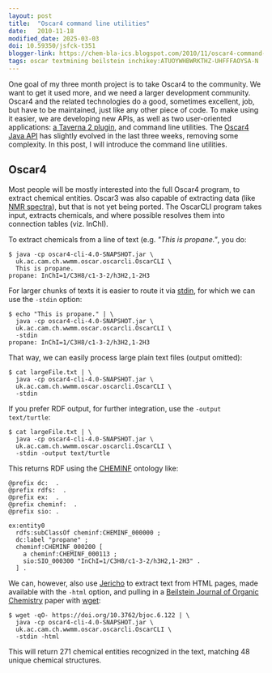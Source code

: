 ```yaml
---
layout: post
title:  "Oscar4 command line utilities"
date:   2010-11-18
modified_date: 2025-03-03
doi: 10.59350/jsfck-t351
blogger-link: https://chem-bla-ics.blogspot.com/2010/11/oscar4-command-line-utilities.html
tags: oscar textmining beilstein inchikey:ATUOYWHBWRKTHZ-UHFFFAOYSA-N
---
```


One goal of my three month project is to take Oscar4 to the community. We want to get it used more, and we need
a larger development community. Oscar4 and the related technologies do a good, sometimes excellent, job, but
have to be maintained, just like any other piece of code. To make using it easier, we are developing new APIs,
as well as two user-oriented applications: [a Taverna 2 plugin](http://chem-bla-ics.blogspot.com/2010/10/oscar-text-mining-in-taverna.html),
and command line utilities. The [Oscar4 Java API](http://chem-bla-ics.blogspot.com/2010/10/oscar4-java-api-chemical-name.html)
has slightly evolved in the last three weeks, removing some complexity. In this post, I will introduce the command
line utilities.

## Oscar4

Most people will be mostly interested into the full Oscar4 program, to extract chemical entities. Oscar3 was
also capable of extracting data (like [NMR spectra](http://chem-bla-ics.blogspot.com/2006/09/chemical-archeology-oscar3-to.html)),
but that is not yet being ported. The OscarCLI program takes input, extracts chemicals, and where possible resolves
them into connection tables (viz. InChI).

To extract chemicals from a line of text (e.g. *"This is propane."*, you do:

```shell
$ java -cp oscar4-cli-4.0-SNAPSHOT.jar \
  uk.ac.cam.ch.wwmm.oscar.oscarcli.OscarCLI \
  This is propane.
propane: InChI=1/C3H8/c1-3-2/h3H2,1-2H3
```

For larger chunks of texts it is easier to route it via [stdin](http://en.wikipedia.org/wiki/Standard_streams),
for which we can use the `-stdin` option:

```shell
$ echo "This is propane." | \
  java -cp oscar4-cli-4.0-SNAPSHOT.jar \
  uk.ac.cam.ch.wwmm.oscar.oscarcli.OscarCLI \
  -stdin
propane: InChI=1/C3H8/c1-3-2/h3H2,1-2H3
```

That way, we can easily process large plain text files (output omitted):

```shell
$ cat largeFile.txt | \
  java -cp oscar4-cli-4.0-SNAPSHOT.jar \
  uk.ac.cam.ch.wwmm.oscar.oscarcli.OscarCLI \
  -stdin
```

If you prefer RDF output, for further integration, use the `-output text/turtle`:

```shell
$ cat largeFile.txt | \
  java -cp oscar4-cli-4.0-SNAPSHOT.jar \
  uk.ac.cam.ch.wwmm.oscar.oscarcli.OscarCLI \
  -stdin -output text/turtle
```

This returns RDF using the [CHEMINF](http://code.google.com/p/semanticchemistry/) ontology like:

```turtle
@prefix dc:  .
@prefix rdfs:  .
@prefix ex:  .
@prefix cheminf:  .
@prefix sio: .

ex:entity0
  rdfs:subClassOf cheminf:CHEMINF_000000 ;
  dc:label "propane" ;
  cheminf:CHEMINF_000200 [
    a cheminf:CHEMINF_000113 ;
    sio:SIO_000300 "InChI=1/C3H8/c1-3-2/h3H2,1-2H3" .
  ] .
```

We can, however, also use [Jericho](http://jericho.htmlparser.net/docs/index.html) to extract text from HTML pages, made
available with the `-html` option, and pulling in a [Beilstein Journal of Organic Chemistry](http://www.beilstein-journals.org/bjoc/)
paper with [wget](http://en.wikipedia.org/wiki/Wget):

```shell
$ wget -qO- https://doi.org/10.3762/bjoc.6.122 | \
  java -cp oscar4-cli-4.0-SNAPSHOT.jar \
  uk.ac.cam.ch.wwmm.oscar.oscarcli.OscarCLI \
  -stdin -html
```

This will return 271 chemical entities recognized in the text, matching 48 unique chemical structures.
